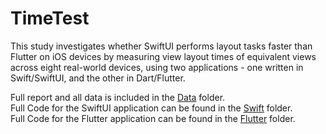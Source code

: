 # TimeTest

This study investigates whether SwiftUI performs layout tasks faster than Flutter on iOS devices by measuring view layout times of equivalent views across eight real-world devices, using two applications - one written in Swift/SwiftUI, and the other in Dart/Flutter.

Full report and all data is included in the [Data](Data) folder.  
Full Code for the SwiftUI application can be found in the [Swift](Swift) folder.  
Full Code for the Flutter application can be found in the [Flutter](Flutter) folder.
